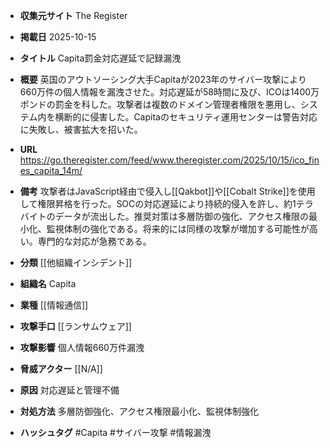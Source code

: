 - **収集元サイト**
The Register

- **掲載日**
2025-10-15

- **タイトル**
Capita罰金対応遅延で記録漏洩

- **概要**
英国のアウトソーシング大手Capitaが2023年のサイバー攻撃により660万件の個人情報を漏洩させた。対応遅延が58時間に及び、ICOは1400万ポンドの罰金を科した。攻撃者は複数のドメイン管理者権限を悪用し、システム内を横断的に侵害した。Capitaのセキュリティ運用センターは警告対応に失敗し、被害拡大を招いた。

- **URL**
https://go.theregister.com/feed/www.theregister.com/2025/10/15/ico_fines_capita_14m/

- **備考**
攻撃者はJavaScript経由で侵入し[[Qakbot]]や[[Cobalt Strike]]を使用して権限昇格を行った。SOCの対応遅延により持続的侵入を許し、約1テラバイトのデータが流出した。推奨対策は多層防御の強化、アクセス権限の最小化、監視体制の強化である。将来的には同様の攻撃が増加する可能性が高い。専門的な対応が急務である。

- **分類**
[[他組織インシデント]]

- **組織名**
Capita

- **業種**
[[情報通信]]

- **攻撃手口**
[[ランサムウェア]]

- **攻撃影響**
個人情報660万件漏洩

- **脅威アクター**
[[N/A]]

- **原因**
対応遅延と管理不備

- **対処方法**
多層防御強化、アクセス権限最小化、監視体制強化

- **ハッシュタグ**
#Capita #サイバー攻撃 #情報漏洩
